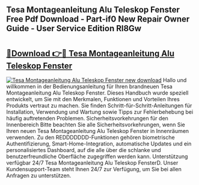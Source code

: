 ## Tesa Montageanleitung Alu Teleskop Fenster Free Pdf Download - Part-if0 New Repair Owner Guide - User Service Edition Rl8Gw

# <h2><a href="http://df6xyq.blite.top/?on=Tesa+Montageanleitung+Alu+Teleskop+Fenster">🔗Download 👉🔴 Tesa Montageanleitung Alu Teleskop Fenster</a></h2>

[![Tesa Montageanleitung Alu Teleskop Fenster new download](https://i.imgur.com/lujVjoI.png)](http://df6xyq.blite.top/?on=Tesa+Montageanleitung+Alu+Teleskop+Fenster)
Hallo und willkommen in der Bedienungsanleitung für Ihren brandneuen Tesa Montageanleitung Alu Teleskop Fenster. Dieses Handbuch wurde speziell entwickelt, um Sie mit den Merkmalen, Funktionen und Vorteilen Ihres Produkts vertraut zu machen. Sie finden Schritt-für-Schritt-Anleitungen für Installation, Verwendung und Wartung sowie Tipps zur Fehlerbehebung bei häufig auftretenden Problemen. Sicherheitsvorkehrungen für den Innenbereich Bitte beachten Sie alle Sicherheitsvorkehrungen, wenn Sie Ihren neuen Tesa Montageanleitung Alu Teleskop Fenster in Innenräumen verwenden. Zu den REDDDDDDD-Funktionen gehören biometrische Authentifizierung, Smart-Home-Integration, automatische Updates und ein personalisiertes Dashboard, auf die alle über die schlanke und benutzerfreundliche Oberfläche zugegriffen werden kann. Unterstützung verfügbar 24/7 Tesa Montageanleitung Alu Teleskop FensterD. Unser Kundensupport-Team steht Ihnen 24/7 zur Verfügung, um Sie bei allen Anfragen zu unterstützen.

